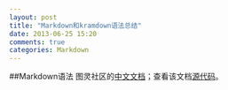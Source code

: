```yaml
---
layout: post
title: "Markdown和kramdown语法总结"
date: 2013-06-25 15:20
comments: true
categories: Markdown
---
```


##Markdown语法
图灵社区的[中文文档](http://www.ituring.com.cn/article/504)；查看该文档[源代码](https://github.com/othree/markdown-syntax-zhtw/edit/master/syntax.md)。

